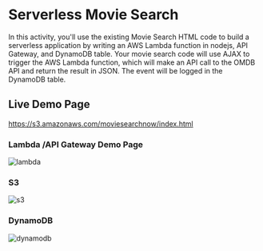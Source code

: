 # Serverless Movie Search

In this activity, you'll use the existing Movie Search HTML code to build a serverless application by writing an AWS Lambda function in nodejs, API Gateway, and DynamoDB table. Your movie search code will use AJAX to trigger the AWS Lambda function, which will make an API call to the OMDB API and return the result in JSON. The event will be logged in the DynamoDB table.


## Live Demo Page

https://s3.amazonaws.com/moviesearchnow/index.html


### Lambda /API Gateway Demo Page

![lambda](https://user-images.githubusercontent.com/40503899/48630980-8c65ae00-e98b-11e8-95cc-fb8f7272eecc.GIF)

###  S3

![s3](https://user-images.githubusercontent.com/40503899/48630986-8ff93500-e98b-11e8-80d7-57e084c8b7ce.GIF)

###  DynamoDB

![dynamodb](https://user-images.githubusercontent.com/40503899/48630989-912a6200-e98b-11e8-9895-d417f279946d.GIF)

